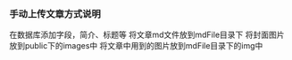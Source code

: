### 手动上传文章方式说明
在数据库添加字段，简介、标题等
将文章md文件放到mdFile目录下
将封面图片放到public下的images中
将文章中用到的图片放到mdFile目录下的img中

